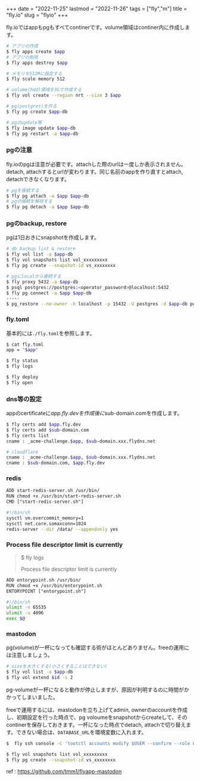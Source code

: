 +++
date = "2022-11-25"
lastmod = "2022-11-26"
tags = ["fly","m"]
title = "fly.io"
slug = "flyio"
+++

fly.ioではappもpgもすべてcontinerです。volume領域はcontiner内に作成します。

```sh
# アプリの作成
$ fly apps create $app
# アプリの削除
$ fly apps destroy $app

# メモリを512Mに設定する
$ fly scale memory 512

# volume(hdd)領域を3Gで作成する
$ fly vol create --region nrt --size 3 $app

# pg(postgres)を作る
$ fly pg create $app-db

# pgのupdate等
$ fly image update $app-db
$ fly pg restart -a $app-db
```

### pgの注意

fly.ioのpgは注意が必要です。attachした際のurlは一度しか表示されません。detach, attachするとurlが変わります。同じ名前のappを作り直すとattach, detachできなくなります。

```sh
# pgを接続する
$ fly pg attach -a $app $app-db
# pgの接続を解除する
$ fly pg detach -a $app $app-db
```

### pgのbackup, restore

pgは1日おきにsnapshotを作成します。

```sh
# db backup list & restore
$ fly vol list -a $app-db
$ fly vol snapshots list vol_xxxxxxxxx
$ fly pg create --snapshot-id vs_xxxxxxxx
```

```sh
# pgにlocalから接続する
$ fly proxy 5432 -a $app-db
$ psql postgres://postgres:<operator_password>@localhost:5432
$ fly pg connect -a $app $app-db
-----
$ pg_restore --no-owner -h localhost -p 15432 -U postgres -d $app-db pg.dump
```

### fly.toml

基本的には`./fly.toml`を参照します。

```sh
$ cat fly.toml
app = "$app"

$ fly status
$ fly logs

$ fly deploy
$ fly open
```

### dns等の設定

appのcertificateに$app.fly.devを作成後に$sub-domain.comを作成します。

```sh
$ fly certs add $app.fly.dev
$ fly certs add $sub-domain.com
$ fly certs list
cname : _acme-challenge.$app, $sub-domain.xxx.flydns.net

# cloudflare
cname : _acme-challenge.$app, $sub-domain.xxx.flydns.net
cname : $sub-domain.com, $app.fly.dev
```

### redis

```sh:Dockerfile.txt
ADD start-redis-server.sh /usr/bin/
RUN chmod +x /usr/bin/start-redis-server.sh
CMD ["start-redis-server.sh"]
```

```sh:start-redis-server.sh
#!/bin/sh
sysctl vm.overcommit_memory=1
sysctl net.core.somaxconn=1024
redis-server --dir /data/ --appendonly yes
```

### Process file descriptor limit is currently

> $ fly logs
> 
> Process file descriptor limit is currently

```sh:Dockerfile.txt
ADD entorypoint.sh /usr/bin/
RUN chmod +x /usr/bin/entorypoint.sh 
ENTORYPOINT ["entorypoint.sh"]
```

```sh:entorypoint.sh
#!/bin/sh
ulimit -n 65535
ulimit -u 4096
exec $@
```

### mastodon

pg(volume)が一杯になっても確認する術がほとんどありません。freeの運用には注意しましょう。

```sh
# sizeを大きくする(小さくすることはできない)
$ fly vol list -a $app-db
$ fly vol extend $id -s 2
```

pg-volumeが一杯になると動作が停止しますが、原因が判明するのに時間がかかってしまいました。

freeで運用するには、mastodonを立ち上げてadmin, ownerのaccountを作成し、初期設定を行った時点で、pg voloumeをsnapshotからcreateして、そのcontinerを保存しておきます。一杯になった時点でdetach, attachで切り替えます。できない場合は、`DATABASE_URL`を環境変数に入れます。

```sh
$  fly ssh console -C 'tootctl accounts modify $USER --confirm --role Owner'
```

```sh
$ fly vol snapshots list vol_xxxxxxxxx
$ fly pg create --snapshot-id vs_xxxxxxxx
```

ref : https://github.com/tmm1/flyapp-mastodon

